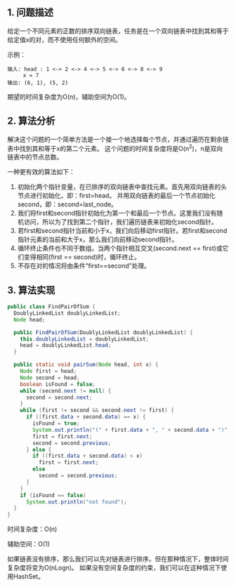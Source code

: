 ## 1. 问题描述

给定一个不同元素的正数的排序双向链表，任务是在一个双向链表中找到其和等于给定值x的对，而不使用任何额外的空间。

示例：

```
输入: head : 1 <-> 2 <-> 4 <-> 5 <-> 6 <-> 8 <-> 9
     x = 7
输出: (6, 1), (5, 2)
```

期望的时间复杂度为O(n)，辅助空间为O(1)。

## 2. 算法分析

解决这个问题的一个简单方法是一个接一个地选择每个节点，并通过遍历在剩余链表中找到其和等于x的第二个元素。
这个问题的时间复杂度将是O(n<sup>2</sup>)，n是双向链表中的节点总数。

一种更有效的算法如下：

1. 初始化两个指针变量，在已排序的双向链表中查找元素。首先用双向链表的头节点进行初始化，即：first=head。
   并用双向链表的最后一个节点初始化second，即：second=last_node。
2. 我们将first和second指针初始化为第一个和最后一个节点。这里我们没有随机访问，所以为了找到第二个指针，我们遍历链表来初始化second指针。
3. 若first和second指针当前和小于x，我们向后移动first指针。若first和second指针元素的当前和大于x，那么我们向前移动second指针。
4. 循环终止条件也不同于数组。当两个指针相互交叉(second.next == first)或它们变得相同(first == second)时，循环终止。
5. 不存在对的情况将由条件“first==second”处理。

## 3. 算法实现

```java
public class FindPairOfSum {
  DoublyLinkedList doublyLinkedList;
  Node head;

  public FindPairOfSum(DoublyLinkedList doublyLinkedList) {
    this.doublyLinkedList = doublyLinkedList;
    head = doublyLinkedList.head;
  }

  public static void pairSum(Node head, int x) {
    Node first = head;
    Node second = head;
    boolean isFound = false;
    while (second.next != null) {
      second = second.next;
    }
    while (first != second && second.next != first) {
      if ((first.data + second.data) == x) {
        isFound = true;
        System.out.println("(" + first.data + ", " + second.data + ")");
        first = first.next;
        second = second.previous;
      } else {
        if ((first.data + second.data) < x)
          first = first.next;
        else
          second = second.previous;
      }
    }
    if (isFound == false)
      System.out.println("not found");
  }
}
```

时间复杂度：O(n)

辅助空间：O(1)

如果链表没有排序，那么我们可以先对链表进行排序。但在那种情况下，整体时间复杂度将变为O(nLogn)。
如果没有空间复杂度的约束，我们可以在这种情况下使用HashSet。